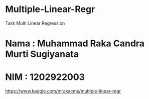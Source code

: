 # Multiple-Linear-Regr
Task Multi Linear Regression
# Nama : Muhammad Raka Candra Murti Sugiyanata
# NIM : 1202922003
https://www.kaggle.com/mrakacms/multiple-linear-regr
